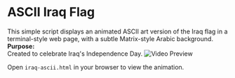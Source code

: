 # ASCII Iraq Flag

This simple script displays an animated ASCII art version of the Iraq flag in a terminal-style web page, with a subtle Matrix-style Arabic background.
**Purpose:**  
Created to celebrate Iraq's Independence Day.
![Video Preview](preview.gif)

Open `iraq-ascii.html` in your browser to view the animation.
